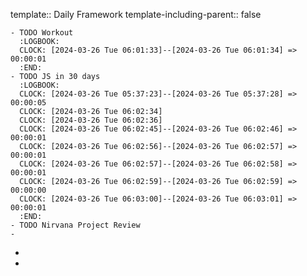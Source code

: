 template:: Daily Framework
template-including-parent:: false

	- TODO Workout
	  :LOGBOOK:
	  CLOCK: [2024-03-26 Tue 06:01:33]--[2024-03-26 Tue 06:01:34] =>  00:00:01
	  :END:
	- TODO JS in 30 days
	  :LOGBOOK:
	  CLOCK: [2024-03-26 Tue 05:37:23]--[2024-03-26 Tue 05:37:28] =>  00:00:05
	  CLOCK: [2024-03-26 Tue 06:02:34]
	  CLOCK: [2024-03-26 Tue 06:02:36]
	  CLOCK: [2024-03-26 Tue 06:02:45]--[2024-03-26 Tue 06:02:46] =>  00:00:01
	  CLOCK: [2024-03-26 Tue 06:02:56]--[2024-03-26 Tue 06:02:57] =>  00:00:01
	  CLOCK: [2024-03-26 Tue 06:02:57]--[2024-03-26 Tue 06:02:58] =>  00:00:01
	  CLOCK: [2024-03-26 Tue 06:02:59]--[2024-03-26 Tue 06:02:59] =>  00:00:00
	  CLOCK: [2024-03-26 Tue 06:03:00]--[2024-03-26 Tue 06:03:01] =>  00:00:01
	  :END:
	- TODO Nirvana Project Review
	-
-
-